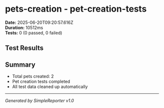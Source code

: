 # pets-creation - pet-creation-tests

**Date:** 2025-06-20T09:20:57.616Z  
**Duration:** 10512ms  
**Tests:** 0 (0 passed, 0 failed)

## Test Results



## Summary

- Total pets created: 2
- Pet creation tests completed
- All test data cleaned up automatically

---
*Generated by SimpleReporter v1.0*
